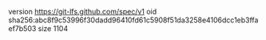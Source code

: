 version https://git-lfs.github.com/spec/v1
oid sha256:abc8f9c53996f30dadd96410fd61c5908f51da3258e4106dcc1eb3ffaef7b503
size 1104
